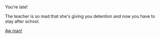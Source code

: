 You're late!

The teacher is so mad that she's giving you detention and now you have to stay after school.

[Aw man!](bad-day.md)